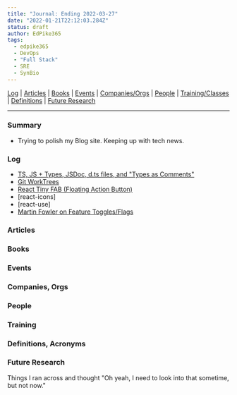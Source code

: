 ```yaml
---
title: "Journal: Ending 2022-03-27"
date: "2022-01-21T22:12:03.284Z"
status: draft
author: EdPike365
tags:
  - edpike365
  - DevOps
  - "Full Stack"
  - SRE
  - SynBio
---
```


[Log](#log-lifo) | [Articles](#articles) | [Books](#books) | [Events](#events) | [Companies/Orgs](#companies-orgs) | [People](#people) | [Training/Classes](#training) | [Definitions](#definitions-acronyms) | [Future Research](#future-research)

---

### Summary

- Trying to polish my Blog site. Keeping up with tech news.

### Log 

- [TS, JS + Types, JSDoc, d.ts files, and "Types as Comments"](https://betterprogramming.pub/how-microsoft-wants-to-destroy-typescript-1f1a53b18de6)
- [Git WorkTrees](https://git-scm.com/docs/git-worktree)
- [React Tiny FAB (Floating Action Button)](https://dericcain.github.io/react-tiny-fab/)
- [react-icons]
- [react-use]
- [Martin Fowler on Feature Toggles/Flags](https://martinfowler.com/articles/feature-toggles.html)

### Articles

### Books

### Events

### Companies, Orgs

### People

### Training

### Definitions, Acronyms

### Future Research

Things I ran across and thought "Oh yeah, I need to look into that sometime, but not now."
